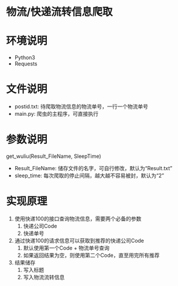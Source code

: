 物流/快递流转信息爬取
===
# 环境说明 #
* Python3
* Requests

# 文件说明 #
* postid.txt: 待爬取物流信息的物流单号，一行一个物流单号
* main.py: 爬虫的主程序，可直接执行

# 参数说明 #
get_wuliu(Result_FileName, SleepTime)
* Result_FileName: 储存文件的名字，可自行修改，默认为“Result.txt”
* sleep_time: 每次爬取的停止间隔，越大越不容易被封，默认为“2”

# 实现原理 #
1. 使用快递100的接口查询物流信息，需要两个必备的参数
    1. 快递公司Code
    2. 快递单号
2. 通过快递100的请求信息可以获取到推荐的快递公司Code
    1. 默认使用第一个Code + 物流单号查询
    2. 如果返回结果为空，则使用第二个Code，直至用完所有推荐
3. 结果储存
    1. 写入标题
    2. 写入物流流转信息